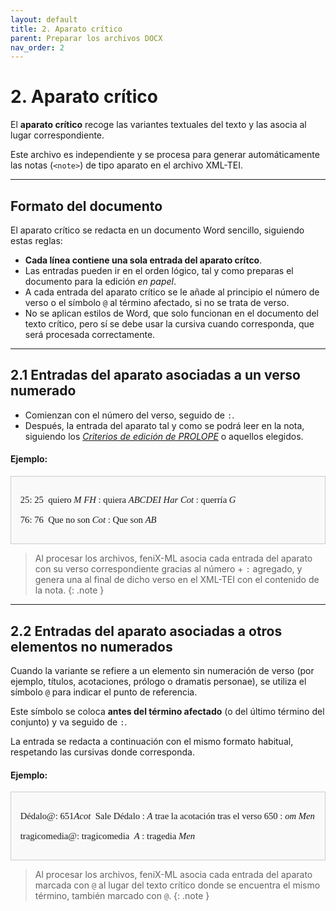 ```yaml
---
layout: default
title: 2. Aparato crítico
parent: Preparar los archivos DOCX
nav_order: 2
---
```


# 2. Aparato crítico

El **aparato crítico** recoge las variantes textuales del texto y las asocia al lugar correspondiente.

Este archivo es independiente y se procesa para generar automáticamente las notas (`<note>`) de tipo aparato en el archivo XML-TEI.

---

## Formato del documento

El aparato crítico se redacta en un documento Word sencillo, siguiendo estas reglas:

- **Cada línea contiene una sola entrada del aparato crítco**.  
- Las entradas pueden ir en el orden lógico, tal y como preparas el documento para la edición *en papel*.
- A cada entrada del aparato crítico se le añade al principio el número de verso o el símbolo `@` al término afectado, si no se trata de verso. 
- No se aplican estilos de Word, que solo funcionan en el documento del texto crítico, pero sí se debe usar la cursiva cuando corresponda, que será procesada correctamente.

---

## 2.1 Entradas del aparato asociadas a un verso numerado

- Comienzan con el número del verso, seguido de `:`.
- Después, la entrada del aparato tal y como se podrá leer en la nota, siguiendo los [*Criterios de edición de PROLOPE*](https://prolope.uab.cat/wp-content/uploads/2023/12/criterios_edicion_prolope.pdf) o aquellos elegidos.
  
#### Ejemplo:

<div style="border: 1px solid #ccc; padding: 1em; background-color: #f9f9f9; font-family: 'Garamond', serif; font-size: 1.05em;">
    <p>25: 25&nbsp;&nbsp;quiero <i>M</i> <i>FH</i> : quiera <i>ABCDEI</i> <i>Har</i> <i>Cot</i> : querría <i>G</i></p>
    <p>76: 76&nbsp;&nbsp;Que no son <i>Cot</i> : Que son <i>AB</i></p>
</div>

> Al procesar los archivos, feniX-ML asocia cada entrada del aparato con su verso correspondiente gracias al número + `:` agregado, y genera una <note> al final de dicho verso en el XML-TEI con el contenido de la nota.
{: .note }

---

## 2.2 Entradas del aparato asociadas a otros elementos no numerados

Cuando la variante se refiere a un elemento sin numeración de verso (por ejemplo, títulos, acotaciones, prólogo o dramatis personae), se utiliza el símbolo `@` para indicar el punto de referencia.  

Este símbolo se coloca **antes del término afectado** (o del último término del conjunto) y va seguido de `:`.  

La entrada se redacta a continuación con el mismo formato habitual, respetando las cursivas donde corresponda.

#### Ejemplo:

<div style="border: 1px solid #ccc; padding: 1em; background-color: #f9f9f9; font-family: 'Garamond', serif; font-size: 1.05em;">
    <p>Dédalo@: 651<i>Acot</i>&nbsp;&nbsp;Sale Dédalo : <i>A</i> trae la acotación tras el verso 650 : <i>om</i> <i>Men</i></p>  
    <p>tragicomedia@: tragicomedia&nbsp;&nbsp;<i>A</i> : tragedia <i>Men</i></p>
</div>

> Al procesar los archivos, feniX-ML asocia cada entrada del aparato marcada con `@` al lugar del texto crítico donde se encuentra el mismo término, también marcado con `@`.
{: .note }
